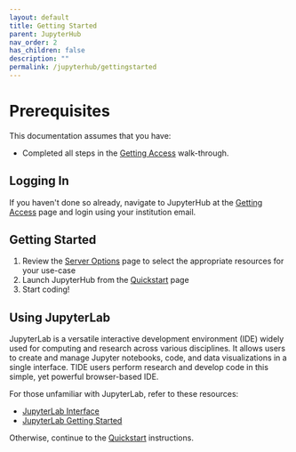 ```yaml
---
layout: default
title: Getting Started
parent: JupyterHub
nav_order: 2
has_children: false
description: ""
permalink: /jupyterhub/gettingstarted
---
```


# Prerequisites
This documentation assumes that you have:
- Completed all steps in the [Getting Access](./gettingaccess) walk-through.

## Logging In
If you haven't done so already, navigate to JupyterHub at the [Getting Access](./gettingaccess) page and login using your institution email.

## Getting Started
1. Review the [Server Options](./faqs-serveroptions) page to select the appropriate resources for your use-case
1. Launch JupyterHub from the [Quickstart](./quickstart) page
1. Start coding!

## Using JupyterLab
JupyterLab is a versatile interactive development environment (IDE) widely used for computing and research across various disciplines. It allows users to create and manage Jupyter notebooks, code, and data visualizations in a single interface. TIDE users perform research and develop code in this simple, yet powerful browser-based IDE. 

For those unfamiliar with JupyterLab, refer to these resources: 
- [JupyterLab Interface](https://www.datacamp.com/tutorial/installing-jupyter-notebook#:~:text=DataCamp%20tutorial.-,JupyterLab%20Interface,-JupyterLab%20interface%20is)
- [JupyterLab Getting Started](https://jupyterlab.readthedocs.io/en/latest/getting_started/overview.html)

Otherwise, continue to the [Quickstart](./quickstart) instructions.
